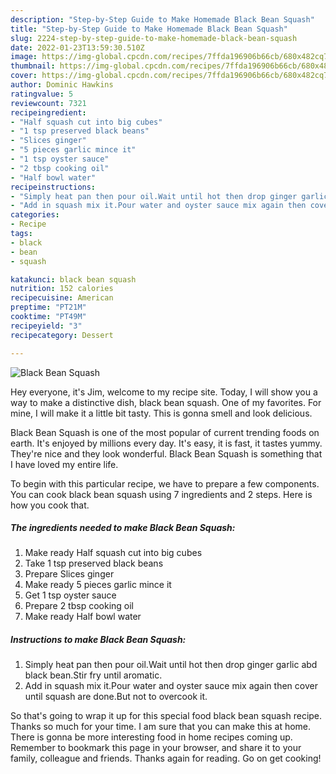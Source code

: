 ```yaml
---
description: "Step-by-Step Guide to Make Homemade Black Bean Squash"
title: "Step-by-Step Guide to Make Homemade Black Bean Squash"
slug: 2224-step-by-step-guide-to-make-homemade-black-bean-squash
date: 2022-01-23T13:59:30.510Z
image: https://img-global.cpcdn.com/recipes/7ffda196906b66cb/680x482cq70/black-bean-squash-recipe-main-photo.jpg
thumbnail: https://img-global.cpcdn.com/recipes/7ffda196906b66cb/680x482cq70/black-bean-squash-recipe-main-photo.jpg
cover: https://img-global.cpcdn.com/recipes/7ffda196906b66cb/680x482cq70/black-bean-squash-recipe-main-photo.jpg
author: Dominic Hawkins
ratingvalue: 5
reviewcount: 7321
recipeingredient:
- "Half squash cut into big cubes"
- "1 tsp preserved black beans"
- "Slices ginger"
- "5 pieces garlic mince it"
- "1 tsp oyster sauce"
- "2 tbsp cooking oil"
- "Half bowl water"
recipeinstructions:
- "Simply heat pan then pour oil.Wait until hot then drop ginger garlic abd black bean.Stir fry until aromatic."
- "Add in squash mix it.Pour water and oyster sauce mix again then cover until squash are done.But not to overcook it."
categories:
- Recipe
tags:
- black
- bean
- squash

katakunci: black bean squash 
nutrition: 152 calories
recipecuisine: American
preptime: "PT21M"
cooktime: "PT49M"
recipeyield: "3"
recipecategory: Dessert

---
```



![Black Bean Squash](https://img-global.cpcdn.com/recipes/7ffda196906b66cb/680x482cq70/black-bean-squash-recipe-main-photo.jpg)

Hey everyone, it's Jim, welcome to my recipe site. Today, I will show you a way to make a distinctive dish, black bean squash. One of my favorites. For mine, I will make it a little bit tasty. This is gonna smell and look delicious.



Black Bean Squash is one of the most popular of current trending foods on earth. It's enjoyed by millions every day. It's easy, it is fast, it tastes yummy. They're nice and they look wonderful. Black Bean Squash is something that I have loved my entire life.


To begin with this particular recipe, we have to prepare a few components. You can cook black bean squash using 7 ingredients and 2 steps. Here is how you cook that.

<!--inarticleads1-->

##### The ingredients needed to make Black Bean Squash:

1. Make ready Half squash cut into big cubes
1. Take 1 tsp preserved black beans
1. Prepare Slices ginger
1. Make ready 5 pieces garlic mince it
1. Get 1 tsp oyster sauce
1. Prepare 2 tbsp cooking oil
1. Make ready Half bowl water




<!--inarticleads2-->

##### Instructions to make Black Bean Squash:

1. Simply heat pan then pour oil.Wait until hot then drop ginger garlic abd black bean.Stir fry until aromatic.
1. Add in squash mix it.Pour water and oyster sauce mix again then cover until squash are done.But not to overcook it.




So that's going to wrap it up for this special food black bean squash recipe. Thanks so much for your time. I am sure that you can make this at home. There is gonna be more interesting food in home recipes coming up. Remember to bookmark this page in your browser, and share it to your family, colleague and friends. Thanks again for reading. Go on get cooking!
